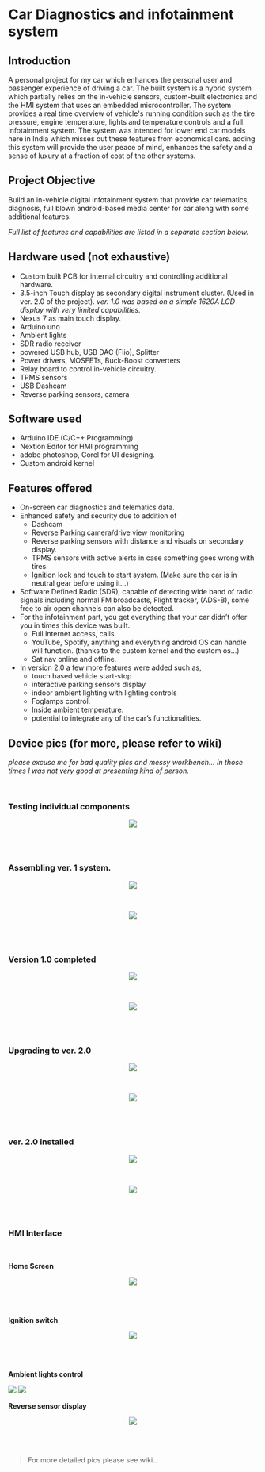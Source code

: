 # Car Diagnostics and infotainment system

## Introduction

A personal project for my car which enhances the personal user and passenger experience of driving a car. The built system is a hybrid system which partially relies on the in-vehicle sensors, custom-built electronics and the HMI system that uses an embedded microcontroller. The system provides a real time overview of vehicle's running condition such as the tire pressure, engine temperature, lights and temperature controls and a full infotainment system. The system was intended for lower end car models here in India which misses out these features from economical cars. adding this system will provide the user peace of mind, enhances the safety and a sense of luxury at a fraction of cost of the other systems.

## Project Objective

Build an in-vehicle digital infotainment system that provide car telematics, diagnosis, full blown android-based media center for car along with some additional features.

*Full list of features and capabilities are listed in a separate section below.*

## Hardware used (not exhaustive)

-   Custom built PCB for internal circuitry and controlling additional hardware.
-   3.5-inch Touch display as secondary digital instrument cluster. (Used in ver. 2.0 of the project). *ver. 1.0 was based on a simple 1620A LCD display with very limited capabilities.*
-   Nexus 7 as main touch display.
-   Arduino uno
-   Ambient lights
-   SDR radio receiver
-   powered USB hub, USB DAC (Fiio), Splitter
-   Power drivers, MOSFETs, Buck-Boost converters
-   Relay board to control in-vehicle circuitry.
-   TPMS sensors
-   USB Dashcam
-   Reverse parking sensors, camera

## Software used

-   Arduino IDE (C/C++ Programming)
-   Nextion Editor for HMI programming
-   adobe photoshop, Corel for UI designing.
-   Custom android kernel

## Features offered

-   On-screen car diagnostics and telematics data.
-   Enhanced safety and security due to addition of
    -   Dashcam
    -   Reverse Parking camera/drive view monitoring
    -   Reverse parking sensors with distance and visuals on secondary display.
    -   TPMS sensors with active alerts in case something goes wrong with tires.
    -   Ignition lock and touch to start system. (Make sure the car is in neutral gear before using it…)
-   Software Defined Radio (SDR), capable of detecting wide band of radio signals including normal FM broadcasts, Flight tracker, (ADS-B), some free to air open channels can also be detected.
-   For the infotainment part, you get everything that your car didn’t offer you in times this device was built.
    -   Full Internet access, calls.
    -   YouTube, Spotify, anything and everything android OS can handle will function. (thanks to the custom kernel and the custom os…)
    -   Sat nav online and offline.
-   In version 2.0 a few more features were added such as,
    -   touch based vehicle start-stop
    -   interactive parking sensors display
    -   indoor ambient lighting with lighting controls
    -   Foglamps control.
    -   Inside ambient temperature.
    -   potential to integrate any of the car’s functionalities.

#### 

## Device pics (for more, please refer to wiki)

*please excuse me for bad quality pics and messy workbench… In those times I was not very good at presenting kind of person.*

<br/>

### Testing individual components

<p align="Center">
  <img src="https://raw.githubusercontent.com/wiki/CuriousLad1000/Car_infotainment_system/images/9d388ebacfb8417c4566902f714d3e09.jpeg">
</p>

<!--- <p align="Center"> <i>"note: logo copyright belongs to Micro-Star INT'L CO., LTD" </i></p> --->

<br/>
<br/>

### Assembling ver. 1 system.

<p align="Center">
  <img src="https://raw.githubusercontent.com/wiki/CuriousLad1000/Car_infotainment_system/images/f7eedbf5f4ca087268f1d76b12a5db2a.jpeg">
</p>

<br/>

<p align="Center">
  <img src="https://raw.githubusercontent.com/wiki/CuriousLad1000/Car_infotainment_system/images/171357ff35640d9dc3c4047a2f29333c.jpeg">
</p>

<br/>
<br/>


### Version 1.0 completed

<p align="Center">
  <img src="https://raw.githubusercontent.com/wiki/CuriousLad1000/Car_infotainment_system/images/02dcefdb7e5eea76cb40dc7a3868d732.jpeg">
</p>

<br/>

<p align="Center">
  <img src="https://raw.githubusercontent.com/wiki/CuriousLad1000/Car_infotainment_system/images/e37f7464d839af581979ec15eb30d827.jpeg">
</p>

<br/>
<br/>

### Upgrading to ver. 2.0

<p align="Center">
  <img src="https://raw.githubusercontent.com/wiki/CuriousLad1000/Car_infotainment_system/images/af5d03618712d2e5069a821a6ada92b9.jpeg">
</p>

<br/>

<p align="Center">
  <img src="https://raw.githubusercontent.com/wiki/CuriousLad1000/Car_infotainment_system/images/4266169d7aa75448afd3d20935274a08.jpeg">
</p>

<br/>
<br/>

### ver. 2.0 installed


<p align="Center">
  <img src="https://raw.githubusercontent.com/wiki/CuriousLad1000/Car_infotainment_system/images/5271e4fcdbb2cffbff6aa26edf78f724.jpeg">
</p>

<br/>

<p align="Center">
  <img src="https://raw.githubusercontent.com/wiki/CuriousLad1000/Car_infotainment_system/images/d6f7f290c4efc46ee3d61d01c9a8625c.jpeg">
</p>

<br/>
<br/>

### HMI Interface
<br/>

**Home Screen**

<p align="Center">
  <img src="https://raw.githubusercontent.com/wiki/CuriousLad1000/Car_infotainment_system/images/eaf3e9bba1395512a6107e3924d26f5d.png">
</p>

<br/>
<br/>

**Ignition switch**

<p align="Center">
  <img src="https://raw.githubusercontent.com/wiki/CuriousLad1000/Car_infotainment_system/images/a88818149587a8f79bd5a79bc5407ab1.png">
</p>

<br/>
<br/>

**Ambient lights control**

<p float="Center">
  <img src="https://raw.githubusercontent.com/wiki/CuriousLad1000/Car_infotainment_system/images/f5322579174f9958e9a22e8f3bbb16b5.png">
  <img src="https://raw.githubusercontent.com/wiki/CuriousLad1000/Car_infotainment_system/images/03946da73d038f187458a8008e1b53a4.png">
</p>

**Reverse sensor display**

<p align="Center">
  <img src="https://raw.githubusercontent.com/wiki/CuriousLad1000/Car_infotainment_system/images/52b4b8d50843daac27cac4ed1621e7ac.png">
</p>

<br/>
<br/>

> For more detailed pics please see wiki..
